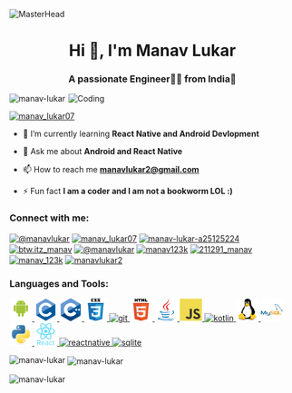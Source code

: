 ![MasterHead](https://thumbs.gfycat.com/TautHotCrow-max-1mb.gif)
<h1 align="center">Hi 👋, I'm Manav Lukar</h1>
<h3 align="center">A passionate Engineer👨‍🎓 from India🛐</h3>
<img align="right" alt="Coding" width="400" src="https://cdn.dribbble.com/users/1201592/screenshots/9078494/media/422a760a51cef7de2fa3db9daf697853.gif">
<p align="left"> <img src="https://komarev.com/ghpvc/?username=manav-lukar&label=Profile%20views&color=0e75b6&style=flat" alt="manav-lukar" /> </p>

<p align="left"> <a href="https://twitter.com/manav_lukar07" target="blank"><img src="https://img.shields.io/twitter/follow/manav_lukar07?logo=twitter&style=for-the-badge" alt="manav_lukar07" /></a> </p>

- 🌱 I’m currently learning **React Native and Android Devlopment**

- 💬 Ask me about **Android and React Native**

- 📫 How to reach me **manavlukar2@gmail.com**

- ⚡ Fun fact **I am a coder and I am not a bookworm LOL :)**

<h3 align="left">Connect with me:</h3>
<p align="left">
<a href="https://dev.to/@manavlukar" target="blank"><img align="center" src="https://raw.githubusercontent.com/rahuldkjain/github-profile-readme-generator/master/src/images/icons/Social/devto.svg" alt="@manavlukar" height="30" width="40" /></a>
<a href="https://twitter.com/manav_lukar07" target="blank"><img align="center" src="https://raw.githubusercontent.com/rahuldkjain/github-profile-readme-generator/master/src/images/icons/Social/twitter.svg" alt="manav_lukar07" height="30" width="40" /></a>
<a href="https://linkedin.com/in/manav-lukar-a25125224" target="blank"><img align="center" src="https://raw.githubusercontent.com/rahuldkjain/github-profile-readme-generator/master/src/images/icons/Social/linked-in-alt.svg" alt="manav-lukar-a25125224" height="30" width="40" /></a>
<a href="https://instagram.com/btw.itz_manav" target="blank"><img align="center" src="https://raw.githubusercontent.com/rahuldkjain/github-profile-readme-generator/master/src/images/icons/Social/instagram.svg" alt="btw.itz_manav" height="30" width="40" /></a>
<a href="https://hashnode.com/@manavlukar" target="blank"><img align="center" src="https://raw.githubusercontent.com/rahuldkjain/github-profile-readme-generator/master/src/images/icons/Social/hashnode.svg" alt="@manavlukar" height="30" width="40" /></a>
<a href="https://www.codechef.com/users/manav123k" target="blank"><img align="center" src="https://cdn.jsdelivr.net/npm/simple-icons@3.1.0/icons/codechef.svg" alt="manav123k" height="30" width="40" /></a>
<a href="https://www.hackerrank.com/211291_manav" target="blank"><img align="center" src="https://raw.githubusercontent.com/rahuldkjain/github-profile-readme-generator/master/src/images/icons/Social/hackerrank.svg" alt="211291_manav" height="30" width="40" /></a>
<a href="https://www.leetcode.com/manav_123k" target="blank"><img align="center" src="https://raw.githubusercontent.com/rahuldkjain/github-profile-readme-generator/master/src/images/icons/Social/leet-code.svg" alt="manav_123k" height="30" width="40" /></a>
<a href="https://auth.geeksforgeeks.org/user/manavlukar2" target="blank"><img align="center" src="https://raw.githubusercontent.com/rahuldkjain/github-profile-readme-generator/master/src/images/icons/Social/geeks-for-geeks.svg" alt="manavlukar2" height="30" width="40" /></a>
</p>

<h3 align="left">Languages and Tools:</h3>
<p align="left"> <a href="https://developer.android.com" target="_blank" rel="noreferrer"> <img src="https://raw.githubusercontent.com/devicons/devicon/master/icons/android/android-original-wordmark.svg" alt="android" width="40" height="40"/> </a> <a href="https://www.cprogramming.com/" target="_blank" rel="noreferrer"> <img src="https://raw.githubusercontent.com/devicons/devicon/master/icons/c/c-original.svg" alt="c" width="40" height="40"/> </a> <a href="https://www.w3schools.com/cpp/" target="_blank" rel="noreferrer"> <img src="https://raw.githubusercontent.com/devicons/devicon/master/icons/cplusplus/cplusplus-original.svg" alt="cplusplus" width="40" height="40"/> </a> <a href="https://www.w3schools.com/css/" target="_blank" rel="noreferrer"> <img src="https://raw.githubusercontent.com/devicons/devicon/master/icons/css3/css3-original-wordmark.svg" alt="css3" width="40" height="40"/> </a> <a href="https://git-scm.com/" target="_blank" rel="noreferrer"> <img src="https://www.vectorlogo.zone/logos/git-scm/git-scm-icon.svg" alt="git" width="40" height="40"/> </a> <a href="https://www.w3.org/html/" target="_blank" rel="noreferrer"> <img src="https://raw.githubusercontent.com/devicons/devicon/master/icons/html5/html5-original-wordmark.svg" alt="html5" width="40" height="40"/> </a> <a href="https://www.java.com" target="_blank" rel="noreferrer"> <img src="https://raw.githubusercontent.com/devicons/devicon/master/icons/java/java-original.svg" alt="java" width="40" height="40"/> </a> <a href="https://developer.mozilla.org/en-US/docs/Web/JavaScript" target="_blank" rel="noreferrer"> <img src="https://raw.githubusercontent.com/devicons/devicon/master/icons/javascript/javascript-original.svg" alt="javascript" width="40" height="40"/> </a> <a href="https://kotlinlang.org" target="_blank" rel="noreferrer"> <img src="https://www.vectorlogo.zone/logos/kotlinlang/kotlinlang-icon.svg" alt="kotlin" width="40" height="40"/> </a> <a href="https://www.linux.org/" target="_blank" rel="noreferrer"> <img src="https://raw.githubusercontent.com/devicons/devicon/master/icons/linux/linux-original.svg" alt="linux" width="40" height="40"/> </a> <a href="https://www.mysql.com/" target="_blank" rel="noreferrer"> <img src="https://raw.githubusercontent.com/devicons/devicon/master/icons/mysql/mysql-original-wordmark.svg" alt="mysql" width="40" height="40"/> </a> <a href="https://www.python.org" target="_blank" rel="noreferrer"> <img src="https://raw.githubusercontent.com/devicons/devicon/master/icons/python/python-original.svg" alt="python" width="40" height="40"/> </a> <a href="https://reactjs.org/" target="_blank" rel="noreferrer"> <img src="https://raw.githubusercontent.com/devicons/devicon/master/icons/react/react-original-wordmark.svg" alt="react" width="40" height="40"/> </a> <a href="https://reactnative.dev/" target="_blank" rel="noreferrer"> <img src="https://reactnative.dev/img/header_logo.svg" alt="reactnative" width="40" height="40"/> </a> <a href="https://www.sqlite.org/" target="_blank" rel="noreferrer"> <img src="https://www.vectorlogo.zone/logos/sqlite/sqlite-icon.svg" alt="sqlite" width="40" height="40"/> </a> </p>

<p><img align="left" src="https://github-readme-stats.vercel.app/api/top-langs?username=manav-lukar&show_icons=true&locale=en&layout=compact" alt="manav-lukar" /></p>

<p>&nbsp;<img align="center" src="https://github-readme-stats.vercel.app/api?username=manav-lukar&show_icons=true&locale=en" alt="manav-lukar" /></p>

<p><img align="center" src="https://github-readme-streak-stats.herokuapp.com/?user=manav-lukar&" alt="manav-lukar" /></p>

